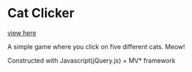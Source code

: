 # Cat Clicker #

[view here](https://summerohoh.github.io/catclicker/index.html)

A simple game where you click on five different cats. Meow!

Constructed with Javascript(jQuery.js) + MV* framework
